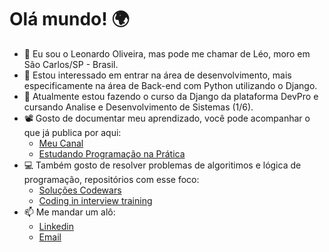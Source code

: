 # Olá mundo! 🌍
- 👋 Eu sou o Leonardo Oliveira, mas pode me chamar de Léo, moro em São Carlos/SP - Brasil.
- 👀 Estou interessado em entrar na área de desenvolvimento, mais especificamente na área de Back-end com Python utilizando o Django.
- 🌱 Atualmente estou fazendo o curso da Django da plataforma DevPro e cursando Analise e Desenvolvimento de Sistemas (1/6).
- 📽️ Gosto de documentar meu aprendizado, você pode acompanhar o que já publica por aqui:
  - [Meu Canal](https://bityli.com/Mbgjxk)
  - [Estudando Programação na Prática](https://ytube.io/3M7P)
- 💻 Também gosto de resolver problemas de algoritimos e lógica de programação, repositórios com esse foco:
  - [Soluções Codewars](https://github.com/olv-leo/solucoes-codewars)
  - [Coding in interview training](https://github.com/olv-leo/code-interview-training)
- 📫 Me mandar um alô:
  - [Linkedin](https://www.linkedin.com/in/leonardo-oliveira-173b21172)
  - [Email](olv.leo@outlook.com)
